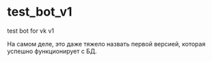 # test_bot_v1
test bot for vk v1

На самом деле, это даже тяжело назвать первой версией, которая успешно функционирует с БД.
